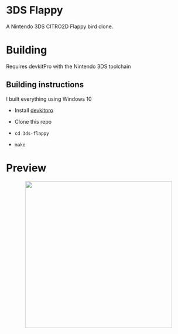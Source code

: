 # 3DS Flappy

A Nintendo 3DS CITRO2D Flappy bird clone.

# Building

Requires devkitPro with the Nintendo 3DS toolchain

## Building instructions

I built everything using Windows 10

* Install [devkitpro](https://devkitpro.org/wiki/Getting_Started#Unix-like_platforms)

* Clone this repo
* `cd 3ds-flappy`
* `make`

# Preview
<p align="center">
  <img src="flappy.jpg" alt="" width="401">
</p>
